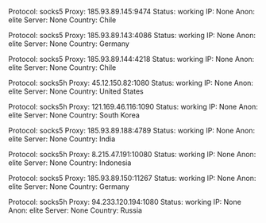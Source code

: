 Protocol: socks5
Proxy: 185.93.89.145:9474
Status: working
IP: None
Anon: elite
Server: None
Country: Chile

Protocol: socks5
Proxy: 185.93.89.143:4086
Status: working
IP: None
Anon: elite
Server: None
Country: Germany

Protocol: socks5
Proxy: 185.93.89.144:4218
Status: working
IP: None
Anon: elite
Server: None
Country: Chile

Protocol: socks5h
Proxy: 45.12.150.82:1080
Status: working
IP: None
Anon: elite
Server: None
Country: United States

Protocol: socks5h
Proxy: 121.169.46.116:1090
Status: working
IP: None
Anon: elite
Server: None
Country: South Korea

Protocol: socks5
Proxy: 185.93.89.188:4789
Status: working
IP: None
Anon: elite
Server: None
Country: India

Protocol: socks5h
Proxy: 8.215.47.191:10080
Status: working
IP: None
Anon: elite
Server: None
Country: Indonesia

Protocol: socks5
Proxy: 185.93.89.150:11267
Status: working
IP: None
Anon: elite
Server: None
Country: Germany

Protocol: socks5h
Proxy: 94.233.120.194:1080
Status: working
IP: None
Anon: elite
Server: None
Country: Russia


